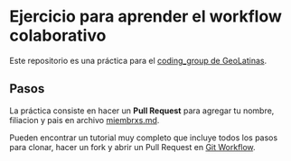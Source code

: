 # Ejercicio para aprender el workflow colaborativo

Este repositorio es una práctica para el [coding_group de GeoLatinas](https://geolatinas.github.io/).

## Pasos

La práctica consiste en hacer un **Pull Request** para agregar tu nombre, filiacion y pais en archivo [miembrxs.md](https://github.com/geolatinas/practica/blob/main/miembrxs.md).

Pueden encontrar un tutorial muy completo que incluye todos los pasos para clonar, hacer un fork y abrir un Pull Request en [Git Workflow](https://www.asmeurer.com/git-workflow/).
